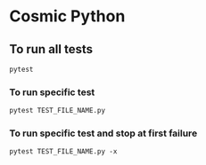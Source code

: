 # Cosmic Python

## To run all tests
```bash
pytest
```

### To run specific test
```bash
pytest TEST_FILE_NAME.py
```

### To run specific test and stop at first failure
```
pytest TEST_FILE_NAME.py -x
```